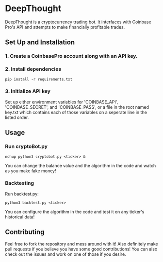 # DeepThought

DeepThought is a cryptocurrency trading bot. 
It interfaces with Coinbase Pro's API and attempts to make 
financially profitable trades.

## Set Up and Installation

### 1. Create a CoinbasePro account along with an API key. 

### 2. Install dependencies
```
pip install -r requirements.txt
```

### 3. Initialize API key
Set up either environment variables for 'COINBASE_API', 'COINBASE_SECRET', and 'COINBASE_PASS', or a file in the root named key.txt which contains each of those variables on a seperate line in the listed order.

## Usage

### Run cryptoBot.py

```
nohup python3 cryptobot.py <ticker> &
```

You can change the balance value and the algorithm in the code and watch as you make fake money!

### Backtesting

Run backtest.py:
```
python3 backtest.py <ticker>
```

You can configure the algorithm in the code and test it on any ticker's historical data!

## Contributing

Feel free to fork the repository and mess around with it! 
Also definitely make pull requests if you believe you have some good contributions!
You can also check out the issues and work on one of those if you desire.
